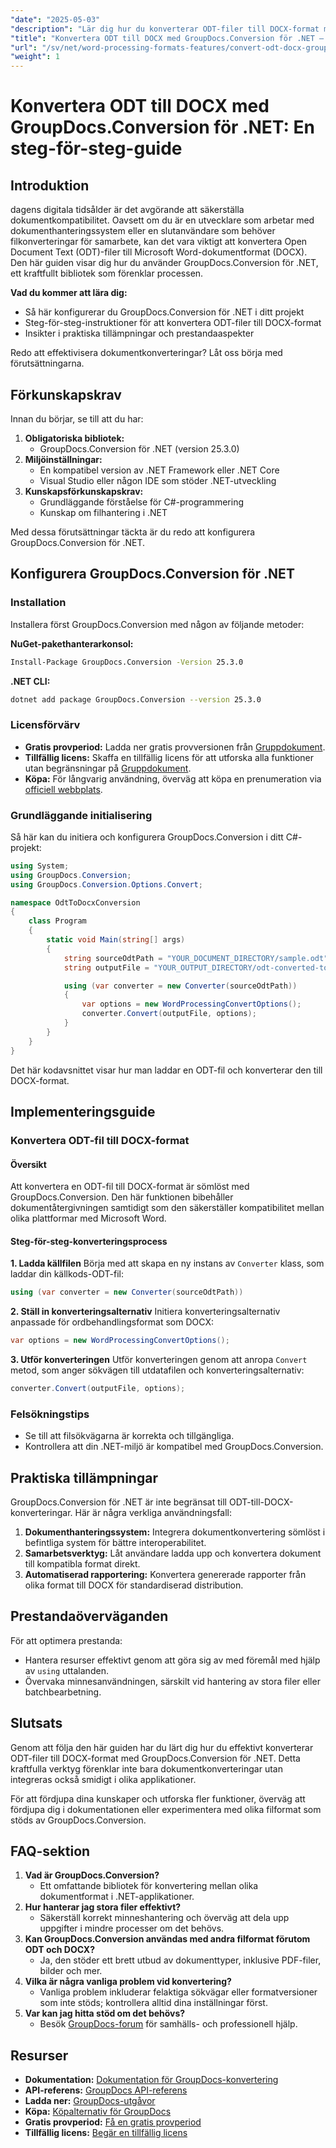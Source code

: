 ```yaml
---
"date": "2025-05-03"
"description": "Lär dig hur du konverterar ODT-filer till DOCX-format med GroupDocs.Conversion för .NET. Den här guiden behandlar installation, implementering och praktiska tillämpningar."
"title": "Konvertera ODT till DOCX med GroupDocs.Conversion för .NET – en steg-för-steg-guide"
"url": "/sv/net/word-processing-formats-features/convert-odt-docx-groupdocs-conversion-net/"
"weight": 1
---
```


# Konvertera ODT till DOCX med GroupDocs.Conversion för .NET: En steg-för-steg-guide

## Introduktion
dagens digitala tidsålder är det avgörande att säkerställa dokumentkompatibilitet. Oavsett om du är en utvecklare som arbetar med dokumenthanteringssystem eller en slutanvändare som behöver filkonverteringar för samarbete, kan det vara viktigt att konvertera Open Document Text (ODT)-filer till Microsoft Word-dokumentformat (DOCX). Den här guiden visar dig hur du använder GroupDocs.Conversion för .NET, ett kraftfullt bibliotek som förenklar processen.

**Vad du kommer att lära dig:**
- Så här konfigurerar du GroupDocs.Conversion för .NET i ditt projekt
- Steg-för-steg-instruktioner för att konvertera ODT-filer till DOCX-format
- Insikter i praktiska tillämpningar och prestandaaspekter

Redo att effektivisera dokumentkonverteringar? Låt oss börja med förutsättningarna.

## Förkunskapskrav
Innan du börjar, se till att du har:
1. **Obligatoriska bibliotek:**
   - GroupDocs.Conversion för .NET (version 25.3.0)
2. **Miljöinställningar:**
   - En kompatibel version av .NET Framework eller .NET Core
   - Visual Studio eller någon IDE som stöder .NET-utveckling
3. **Kunskapsförkunskapskrav:**
   - Grundläggande förståelse för C#-programmering
   - Kunskap om filhantering i .NET

Med dessa förutsättningar täckta är du redo att konfigurera GroupDocs.Conversion för .NET.

## Konfigurera GroupDocs.Conversion för .NET

### Installation
Installera först GroupDocs.Conversion med någon av följande metoder:

**NuGet-pakethanterarkonsol:**
```bash
Install-Package GroupDocs.Conversion -Version 25.3.0
```

**.NET CLI:**
```bash
dotnet add package GroupDocs.Conversion --version 25.3.0
```

### Licensförvärv
- **Gratis provperiod:** Ladda ner gratis provversionen från [Gruppdokument](https://releases.groupdocs.com/conversion/net/).
- **Tillfällig licens:** Skaffa en tillfällig licens för att utforska alla funktioner utan begränsningar på [Gruppdokument](https://purchase.groupdocs.com/temporary-license/).
- **Köpa:** För långvarig användning, överväg att köpa en prenumeration via [officiell webbplats](https://purchase.groupdocs.com/buy).

### Grundläggande initialisering
Så här kan du initiera och konfigurera GroupDocs.Conversion i ditt C#-projekt:

```csharp
using System;
using GroupDocs.Conversion;
using GroupDocs.Conversion.Options.Convert;

namespace OdtToDocxConversion
{
    class Program
    {
        static void Main(string[] args)
        {
            string sourceOdtPath = "YOUR_DOCUMENT_DIRECTORY/sample.odt";
            string outputFile = "YOUR_OUTPUT_DIRECTORY/odt-converted-to.docx";

            using (var converter = new Converter(sourceOdtPath))
            {
                var options = new WordProcessingConvertOptions();
                converter.Convert(outputFile, options);
            }
        }
    }
}
```
Det här kodavsnittet visar hur man laddar en ODT-fil och konverterar den till DOCX-format.

## Implementeringsguide

### Konvertera ODT-fil till DOCX-format
#### Översikt
Att konvertera en ODT-fil till DOCX-format är sömlöst med GroupDocs.Conversion. Den här funktionen bibehåller dokumentåtergivningen samtidigt som den säkerställer kompatibilitet mellan olika plattformar med Microsoft Word.

#### Steg-för-steg-konverteringsprocess
**1. Ladda källfilen**
Börja med att skapa en ny instans av `Converter` klass, som laddar din källkods-ODT-fil:
```csharp
using (var converter = new Converter(sourceOdtPath))
```

**2. Ställ in konverteringsalternativ**
Initiera konverteringsalternativ anpassade för ordbehandlingsformat som DOCX:
```csharp
var options = new WordProcessingConvertOptions();
```

**3. Utför konverteringen**
Utför konverteringen genom att anropa `Convert` metod, som anger sökvägen till utdatafilen och konverteringsalternativ:
```csharp
converter.Convert(outputFile, options);
```

### Felsökningstips
- Se till att filsökvägarna är korrekta och tillgängliga.
- Kontrollera att din .NET-miljö är kompatibel med GroupDocs.Conversion.

## Praktiska tillämpningar
GroupDocs.Conversion för .NET är inte begränsat till ODT-till-DOCX-konverteringar. Här är några verkliga användningsfall:
1. **Dokumenthanteringssystem:** Integrera dokumentkonvertering sömlöst i befintliga system för bättre interoperabilitet.
2. **Samarbetsverktyg:** Låt användare ladda upp och konvertera dokument till kompatibla format direkt.
3. **Automatiserad rapportering:** Konvertera genererade rapporter från olika format till DOCX för standardiserad distribution.

## Prestandaöverväganden
För att optimera prestanda:
- Hantera resurser effektivt genom att göra sig av med föremål med hjälp av `using` uttalanden.
- Övervaka minnesanvändningen, särskilt vid hantering av stora filer eller batchbearbetning.

## Slutsats
Genom att följa den här guiden har du lärt dig hur du effektivt konverterar ODT-filer till DOCX-format med GroupDocs.Conversion för .NET. Detta kraftfulla verktyg förenklar inte bara dokumentkonverteringar utan integreras också smidigt i olika applikationer.

För att fördjupa dina kunskaper och utforska fler funktioner, överväg att fördjupa dig i dokumentationen eller experimentera med olika filformat som stöds av GroupDocs.Conversion.

## FAQ-sektion
1. **Vad är GroupDocs.Conversion?**
   - Ett omfattande bibliotek för konvertering mellan olika dokumentformat i .NET-applikationer.
2. **Hur hanterar jag stora filer effektivt?**
   - Säkerställ korrekt minneshantering och överväg att dela upp uppgifter i mindre processer om det behövs.
3. **Kan GroupDocs.Conversion användas med andra filformat förutom ODT och DOCX?**
   - Ja, den stöder ett brett utbud av dokumenttyper, inklusive PDF-filer, bilder och mer.
4. **Vilka är några vanliga problem vid konvertering?**
   - Vanliga problem inkluderar felaktiga sökvägar eller formatversioner som inte stöds; kontrollera alltid dina inställningar först.
5. **Var kan jag hitta stöd om det behövs?**
   - Besök [GroupDocs-forum](https://forum.groupdocs.com/c/conversion/10) för samhälls- och professionell hjälp.

## Resurser
- **Dokumentation:** [Dokumentation för GroupDocs-konvertering](https://docs.groupdocs.com/conversion/net/)
- **API-referens:** [GroupDocs API-referens](https://reference.groupdocs.com/conversion/net/)
- **Ladda ner:** [GroupDocs-utgåvor](https://releases.groupdocs.com/conversion/net/)
- **Köpa:** [Köpalternativ för GroupDocs](https://purchase.groupdocs.com/buy)
- **Gratis provperiod:** [Få en gratis provperiod](https://releases.groupdocs.com/conversion/net/)
- **Tillfällig licens:** [Begär en tillfällig licens](https://purchase.groupdocs.com/temporary-license/)